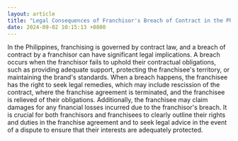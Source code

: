 ```yaml
---
layout: article
title: "Legal Consequences of Franchisor's Breach of Contract in the Philippines"
date: 2024-09-02 10:15:13 +0800
---
```


<p>In the Philippines, franchising is governed by contract law, and a breach of contract by a franchisor can have significant legal implications. A breach occurs when the franchisor fails to uphold their contractual obligations, such as providing adequate support, protecting the franchisee's territory, or maintaining the brand's standards. When a breach happens, the franchisee has the right to seek legal remedies, which may include rescission of the contract, where the franchise agreement is terminated, and the franchisee is relieved of their obligations. Additionally, the franchisee may claim damages for any financial losses incurred due to the franchisor's breach. It is crucial for both franchisors and franchisees to clearly outline their rights and duties in the franchise agreement and to seek legal advice in the event of a dispute to ensure that their interests are adequately protected.</p>